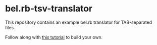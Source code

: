 # bel.rb-tsv-translator

This repository contains an example bel.rb translator for TAB-separated files.

Follow along with [this tutorial](./TUTORIAL.md) to build your own.


